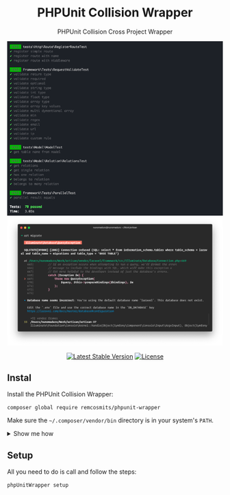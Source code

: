 <h1 align="center">PHPUnit Collision Wrapper</h1>

<p align="center">PHPUnit Collision Cross Project Wrapper</p>

<p align="center">
    <img alt="Preview" src="/images/example1.png">
    <img alt="Preview" src="/images/example2.png">
	<p align="center">
		<a href="//packagist.org/packages/remcosmtis/phpunit-wrapper"><img alt="Latest Stable Version" src="https://poser.pugx.org/remcosmits/phpunit-wrapper/v"></a>
		<a href="//packagist.org/packages/remcosmits/phpunit-wrapper"><img alt="License" src="https://poser.pugx.org/remcosmits/phpunit-wrapper/license"></a>
	</p>
</p>

## Instal

Install the PHPUnit Collision Wrapper:

```
composer global require remcosmits/phpunit-wrapper
```

Make sure the `~/.composer/vendor/bin` directory is in your system's `PATH`.

<details>
<summary>Show me how</summary>

If it's not already there, add the following line to your Bash configuration file (usually `~/.bash_profile`
, `~/.bashrc`, `~/.zshrc`, etc.):

```
export PATH=~/.composer/vendor/bin:$PATH
```

Run the following command on the file you've just updated for the change to take effect:

```
source ~/.zshrc
```

</details>

## Setup

All you need to do is call and follow the steps:

```
phpUnitWrapper setup
```
